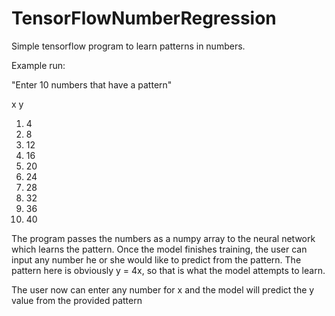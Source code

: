 # TensorFlowNumberRegression
Simple tensorflow program to learn patterns in numbers.


Example run:

"Enter 10 numbers that have a pattern"

x  y
1) 4
2) 8
3) 12
4) 16
5) 20
6) 24
7) 28
8) 32
9) 36
10) 40

The program passes the numbers as a numpy array to the neural network which learns the pattern.
Once the model finishes training, the user can input any number he or she would like to predict from the pattern.
The pattern here is obviously y = 4x, so that is what the model attempts to learn. 

The user now can enter any number for x and the model will predict the y value from the provided pattern
